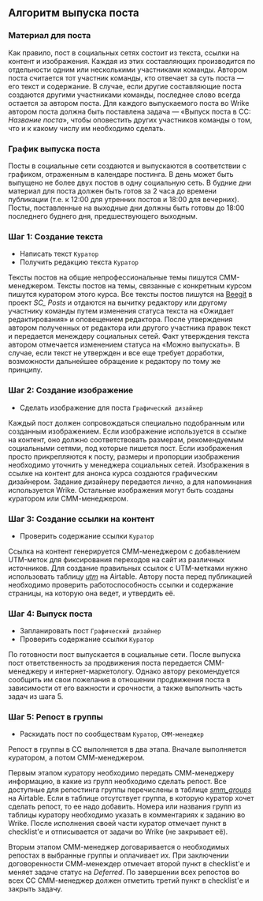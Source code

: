 ## Алгоритм выпуска поста

### Материал для поста

Как правило, пост в социальных сетях состоит из текста, ссылки на контент и изображения. Каждая из этих составляющих производится по отдельности одним или несколькими участниками команды. Автором поста считается тот участник команды, кто отвечает за суть поста — его текст и содержание. В случае, если другие составляющие поста создаются другими участниками команды, последнее слово всегда остается за автором поста. Для каждого выпускаемого поста во Wrike автором поста должна быть поставлена задача — «Выпуск поста в CC: *Название поста*», чтобы оповестить других участников команды о том, что и к какому числу им необходимо сделать.

### График выпуска поста

Посты в социальные сети создаются и выпускаются в соответствии с графиком, отраженным в календаре постинга. В день может быть выпущено не более двух постов в одну социальную сеть. В будние дни материал для поста должен быть готов за 2 часа до времени публикации (т.е. к 12:00 для утренних постов и 18:00 для вечерних). Посты, поставленные на выходные дни должны быть готовы до 18:00 последнего буднего дня, предшествующего выходным.

### Шаг 1: Создание текста

* Написать текст `Куратор`
* Получить редакцию текста `Куратор`

Тексты постов на общие непрофессиональные темы пишутся СММ-менеджером. Тексты постов на темы, связанные с конкретным курсом пишутся куратором этого курса. Все тексты постов пишутся на [Beegit](https://beegit.com) в проект *SC\_ Posts* и отдаются на вычитку редактору или другому участнику команды путем изменения статуса текста на «Ожидает редактирования» и оповещением редактора. После утверждения автором полученных от редактора или другого участника правок текст и передается менеждеру социальных сетей. Факт утверждения текста автором отмечается изменением статуса на «Можно выпускать». В случае, если текст не утвержден и все еще требует доработки, возможности дальнейшее обращение к редактору по тому же принципу.

### Шаг 2: Создание изображение

* Сделать изображение для поста `Графический дизайнер`

Каждый пост должен сопровождаться специально подобранным или созданным изображением. Если изображение используется в ссылке на контент, оно должно соответствовать размерам, рекомендуемым социальными сетями, под которые пишется пост. Если изображения просто прикрепляются к посту, размеры и пропорции изображения необходимо уточнить у менеджера социальных сетей. Изображения в ссылке на контент для анонса курса создаются графическим дизайнером. Задание дизайнеру передается лично, а для напоминания используется Wrike. Остальные изображения могут быть созданы куратором или СММ-менеджером.

### Шаг 3: Создание ссылки на контент

* Проверить содержание ссылки `Куратор`

Ссылка на контент генерируется СММ-менеджером с добавлением UTM-меток для фиксирования переходов на сайт из различных источников. Для создание правильных ссылок с UTM-метками нужно использовать таблицу [*utm*](https://airtable.com/tblTXAm8GksHtF44D/viwpwGoNd5pY3ztzY) на Airtable. Автору поста перед публикацией необходимо проверить работоспособность ссылки и содержание страницы, на которую она ведет, и утвердить её.

### Шаг 4: Выпуск поста

* Запланировать пост `Графический дизайнер`
* Проверить содержание ссылки `Куратор`

По готовности пост выпускается в социальные сети. После выпуска пост ответственность за продвижения поста передается СММ-менеджеру и интернет-маркетологу. Однако автору рекомендуется сообщить им свои пожелания в отношении продвижения поста в зависимости от его важности и срочности, а также выполнить часть задач из шага 5.

### Шаг 5: Репост в группы

* Раскидать пост по сообществам `Куратор`, `СММ-менеджер`

Репост в группы в СС выполняется в два этапа. Вначале выполняется куратором, а потом СММ-менеджером.

Первым этапом куратору необходимо передать СММ-менеджеру информацию, в какие из групп необходимо сделать репост. Все доступные для репостинга группы перечислены в таблице [*smm_groups*](https://airtable.com/tblrextNT8G0D71Eb/viwWQMu3jN5XLtily) на Airtable. Если в таблице отсутствует группа, в которую куратор хочет сделать репост, то ее надо добавить. Номера или названия групп из таблицы куратору необходимо указать в комментариях к заданию во Wrike. После исполнения своей части куратор отмечает пункт в checklist'e и отписывается от задачи во Wrike (не закрывает её).

Вторым этапом СММ-менеджер договаривается о необходимых репостах в выбранные группы и оплачивает их. При заключении договоренности СММ-менеждер отмечает второй пункт в checklist'e и меняет задаче статус на *Deferred*. По завершении всех репостов во всех СС СММ-менеджер должен отметить третий пункт в checklist'е и закрыть задачу.
